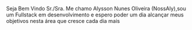Seja Bem Vindo Sr./Sra.
Me chamo Alysson Nunes Oliveira (NossAly),sou um Fullstack em desenvolvimento e espero poder um dia alcançar meus objetivos nesta área que cresce cada dia mais 
